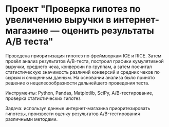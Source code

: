 # Проект "Проверка гипотез по увеличению выручки в интернет-магазине — оценить результаты A/B теста"

Проведена приоритизация гипотез по фреймворкам ICE и RICE. Затем провёл анализ результатов A/B-теста, построил графики кумулятивной выручки, среднего чека, конверсии по группам, а затем посчитал статистическую значимость различий конверсий и средних чеков по сырым и очищенным данным. На основании анализа было принято решение о нецелесообразности дальнейшего проведения теста.

Инструменты: Python, Pandas, Matplotlib, SciPy, А/В-тестирование, проверка статистических гипотез

Задача: используя данные интернет-магазина приоритезировать гипотезы, произвести оценку результатов A/B-тестирования различными методами.
